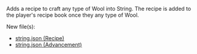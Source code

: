 Adds a recipe to craft any type of Wool into String. The recipe is added to the player's recipe book once they any type of Wool.

New file(s):
- [string.json (Recipe)](../src/data/prime_tweaks/recipes/string.json)
- [string.json (Advancement)](../src/data/prime_tweaks/advancements/recipes/misc/string.json)
